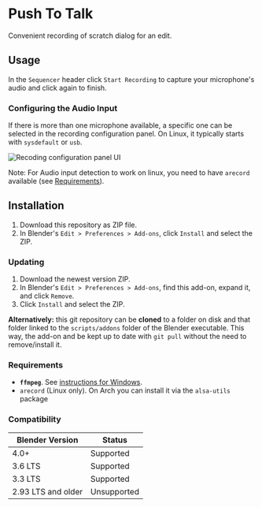 # Push To Talk

Convenient recording of scratch dialog for an edit.

## Usage

In the `Sequencer` header click `Start Recording` to capture your microphone's audio and click again to finish.

### Configuring the Audio Input

If there is more than one microphone available, a specific one can be selected in the recording configuration panel.
On Linux, it typically starts with `sysdefault` or `usb`.

![Recoding configuration panel UI](docs/panel.png)

Note: For Audio input detection to work on linux, you need to have `arecord` available (see [Requirements](#requirements)).

## Installation

1. Download this repository as ZIP file.
2. In Blender's `Edit > Preferences > Add-ons`, click `Install` and select the ZIP.

### Updating

1. Download the newest version ZIP.
2. In Blender's `Edit > Preferences > Add-ons`, find this add-on, expand it, and click `Remove`.
3. Click `Install` and select the ZIP.

**Alternatively:** this git repository can be **cloned** to a folder on disk and that folder linked to the `scripts/addons` folder of the Blender executable. This way, the add-on and be kept up to date with `git pull` without the need to remove/install it.


### Requirements
- **`ffmpeg`**. See [instructions for Windows](https://www.geeksforgeeks.org/how-to-install-ffmpeg-on-windows/).
-  `arecord` (Linux only). On Arch you can install it via the `alsa-utils` package

### Compatibility

| Blender Version | Status |
| - | - |
| 4.0+ | Supported |
| 3.6 LTS | Supported |
| 3.3 LTS | Supported |
| 2.93 LTS and older | Unsupported |
